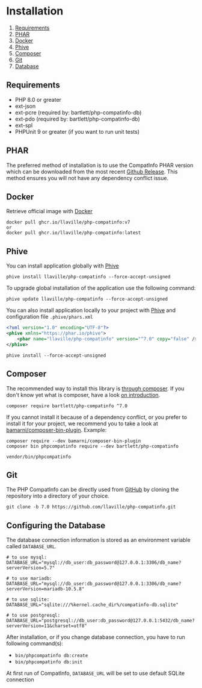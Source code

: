 <!-- markdownlint-disable MD013 -->
# Installation

1. [Requirements](#requirements)
2. [PHAR](#phar)
3. [Docker](#docker)
4. [Phive](#phive)
5. [Composer](#composer)
6. [Git](#git)
7. [Database](#configuring-the-database)

## Requirements

* PHP 8.0 or greater
* ext-json
* ext-pcre (required by: bartlett/php-compatinfo-db)
* ext-pdo (required by: bartlett/php-compatinfo-db)
* ext-spl
* PHPUnit 9 or greater (if you want to run unit tests)

## PHAR

The preferred method of installation is to use the CompatInfo PHAR version which can be downloaded from the most recent
[Github Release][releases]. This method ensures you will not have any dependency conflict issue.

## Docker

Retrieve official image with [Docker][docker]

```shell
docker pull ghcr.io/llaville/php-compatinfo:v7
or
docker pull ghcr.io/llaville/php-compatinfo:latest
```

## Phive

You can install application globally with [Phive][phive]

```shell
phive install llaville/php-compatinfo --force-accept-unsigned
```

To upgrade global installation of the application use the following command:

```shell
phive update llaville/php-compatinfo --force-accept-unsigned
```

You can also install application locally to your project with [Phive][phive] and configuration file `.phive/phars.xml`

```xml
<?xml version="1.0" encoding="UTF-8"?>
<phive xmlns="https://phar.io/phive">
    <phar name="llaville/php-compatinfo" version="^7.0" copy="false" />
</phive>
```

```shell
phive install --force-accept-unsigned
```

## Composer

The recommended way to install this library is [through composer][composer].
If you don't know yet what is composer, have a look [on introduction][composer-intro].

```shell
composer require bartlett/php-compatinfo ^7.0
```

If you cannot install it because of a dependency conflict, or you prefer to install it for your project, we recommend
you to take a look at [bamarni/composer-bin-plugin][bamarni/composer-bin-plugin]. Example:

```shell
composer require --dev bamarni/composer-bin-plugin
composer bin phpcompatinfo require --dev bartlett/php-compatinfo

vendor/bin/phpcompatinfo
```

## Git

The PHP CompatInfo can be directly used from [GitHub][github-repo] by cloning the repository into a directory of your choice.

```shell
git clone -b 7.0 https://github.com/llaville/php-compatinfo.git
```

## Configuring the Database

The database connection information is stored as an environment variable called `DATABASE_URL`.

```shell
# to use mysql:
DATABASE_URL="mysql://db_user:db_password@127.0.0.1:3306/db_name?serverVersion=5.7"

# to use mariadb:
DATABASE_URL="mysql://db_user:db_password@127.0.0.1:3306/db_name?serverVersion=mariadb-10.5.8"

# to use sqlite:
DATABASE_URL="sqlite:///%kernel.cache_dir%/compatinfo-db.sqlite"

# to use postgresql:
DATABASE_URL="postgresql://db_user:db_password@127.0.0.1:5432/db_name?serverVersion=11&charset=utf8"
```

After installation, or if you change database connection, you have to run following command(s):

* `bin/phpcompatinfo db:create`
* `bin/phpcompatinfo db:init`

At first run of CompatInfo, `DATABASE_URL` will be set to use default SQLite connection

[releases]: https://github.com/llaville/php-compatinfo/releases/
[composer]: https://getcomposer.org
[composer-intro]: http://getcomposer.org/doc/00-intro.md
[bamarni/composer-bin-plugin]: https://github.com/bamarni/composer-bin-plugin
[github-repo]: https://github.com/llaville/php-compatinfo.git
[phive]: https://github.com/phar-io/phive
[docker]: https://docs.docker.com/get-docker/
